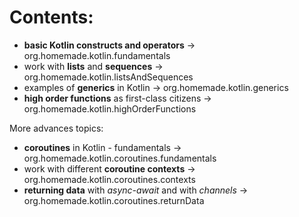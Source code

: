 # Contents:

* **basic Kotlin constructs and operators** -> org.homemade.kotlin.fundamentals
* work with **lists** and **sequences** -> org.homemade.kotlin.listsAndSequences
* examples of **generics** in Kotlin -> org.homemade.kotlin.generics
* **high order functions** as first-class citizens -> org.homemade.kotlin.highOrderFunctions

More advances topics:
* **coroutines** in Kotlin - fundamentals -> org.homemade.kotlin.coroutines.fundamentals
* work with different **coroutine contexts** -> org.homemade.kotlin.coroutines.contexts
* **returning data** with _async-await_ and with _channels_ -> org.homemade.kotlin.coroutines.returnData
